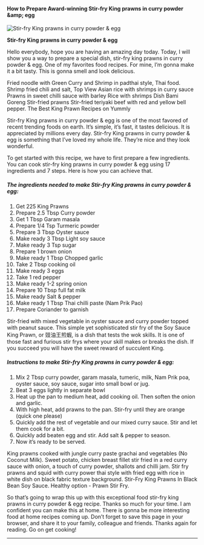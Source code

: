             

#### How to Prepare Award-winning Stir-fry King prawns in curry powder &amp;amp; egg

![Stir-fry King prawns in curry powder &amp; egg](https://img-global.cpcdn.com/recipes/8e64c21e6f354370/751x532cq70/stir-fry-king-prawns-in-curry-powder-egg-recipe-main-photo.jpg)

**Stir-fry King prawns in curry powder &amp; egg**

Hello everybody, hope you are having an amazing day today. Today, I will show you a way to prepare a special dish, stir-fry king prawns in curry powder & egg. One of my favorites food recipes. For mine, I’m gonna make it a bit tasty. This is gonna smell and look delicious.

Fried noodle with Green Curry and Shrimp in padthai style, Thai food. Shrimp fried chili and salt, Top View Asian rice with shrimps in curry sauce Prawns in sweet chilli sauce with barley Rice with shrimps Dish Bami Goreng Stir-fried prawns Stir-fried teriyaki beef with red and yellow bell pepper. The Best King Prawn Recipes on Yummly

Stir-fry King prawns in curry powder & egg is one of the most favored of recent trending foods on earth. It’s simple, it’s fast, it tastes delicious. It is appreciated by millions every day. Stir-fry King prawns in curry powder & egg is something that I’ve loved my whole life. They’re nice and they look wonderful.

To get started with this recipe, we have to first prepare a few ingredients. You can cook stir-fry king prawns in curry powder & egg using 17 ingredients and 7 steps. Here is how you can achieve that.

##### The ingredients needed to make Stir-fry King prawns in curry powder & egg:

1.  Get 225 King Prawns
2.  Prepare 2.5 Tbsp Curry powder
3.  Get 1 Tbsp Garam masala
4.  Prepare 1/4 Tsp Turmeric powder
5.  Prepare 3 Tbsp Oyster sauce
6.  Make ready 3 Tbsp Light soy sauce
7.  Make ready 3 Tsp sugar
8.  Prepare 1 brown onion
9.  Make ready 1 Tbsp Chopped garlic
10.  Take 2 Tbsp cooking oil
11.  Make ready 3 eggs
12.  Take 1 red pepper
13.  Make ready 1-2 spring onion
14.  Prepare 10 Tbsp full fat milk
15.  Make ready Salt & pepper
16.  Make ready 1 Tbsp Thai chilli paste (Nam Prik Pao)
17.  Prepare Coriander to garnish

Stir-fried with mixed vegetable in oyster sauce and curry powder topped with peanut sauce. This simple yet sophisticated stir fry of the Soy Sauce King Prawn, or 豉油王煎蝦, is a dish that tests the wok skills. It is one of those fast and furious stir frys where your skill makes or breaks the dish. If you succeed you will have the sweet reward of succulent King.

##### Instructions to make Stir-fry King prawns in curry powder & egg:

1.  Mix 2 Tbsp curry powder, garam masala, tumeric, milk, Nam Prik poa, oyster sauce, soy sauce, sugar into small bowl or jug.
2.  Beat 3 eggs lightly in separate bowl
3.  Heat up the pan to medium heat, add cooking oil. Then soften the onion and garlic.
4.  With high heat, add prawns to the pan. Stir-fry until they are orange (quick one please)
5.  Quickly add the rest of vegetable and our mixed curry sauce. Stir and let them cook for a bit.
6.  Quickly add beaten egg and stir. Add salt & pepper to season.
7.  Now it’s ready to be served.

King prawns cooked with jungle curry paste grachai and vegetables (No Coconut Milk). Sweet potato, chicken breast fillet stir fried in a red curry sauce with onion, a touch of curry powder, shallots and chilli jam. Stir fry prawns and squid with curry power thai style with fried egg with rice in white dish on black fabric texture background. Stir-Fry King Prawns In Black Bean Soy Sauce. Healthy option - Prawn Stir Fry.

So that’s going to wrap this up with this exceptional food stir-fry king prawns in curry powder & egg recipe. Thanks so much for your time. I am confident you can make this at home. There is gonna be more interesting food at home recipes coming up. Don’t forget to save this page in your browser, and share it to your family, colleague and friends. Thanks again for reading. Go on get cooking!

* * *
